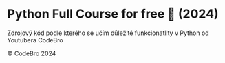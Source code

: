 # Python Full Course for free 🐍 (2024)

Zdrojový kód podle kterého se učím důležité funkcionatlity v Python od Youtubera CodeBro

© CodeBro 2024 

